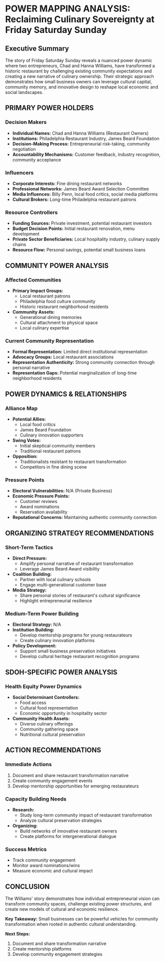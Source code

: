 # POWER MAPPING ANALYSIS: Reclaiming Culinary Sovereignty at Friday Saturday Sunday

## Executive Summary
The story of Friday Saturday Sunday reveals a nuanced power dynamic where two entrepreneurs, Chad and Hanna Williams, have transformed a historic restaurant by challenging existing community expectations and creating a new narrative of culinary ownership. Their strategic approach demonstrates how small business owners can leverage cultural capital, community memory, and innovative design to reshape local economic and social landscapes.

## PRIMARY POWER HOLDERS

### Decision Makers
- **Individual Names:** Chad and Hanna Williams (Restaurant Owners)
- **Institutions:** Philadelphia Restaurant Industry, James Beard Foundation
- **Decision-Making Process:** Entrepreneurial risk-taking, community negotiation
- **Accountability Mechanisms:** Customer feedback, industry recognition, community acceptance

### Influencers
- **Corporate Interests:** Fine dining restaurant networks
- **Professional Networks:** James Beard Award Selection Committee
- **Media Influences:** Billy Penn, local food critics, social media platforms
- **Cultural Brokers:** Long-time Philadelphia restaurant patrons

### Resource Controllers
- **Funding Sources:** Private investment, potential restaurant investors
- **Budget Decision Points:** Initial restaurant renovation, menu development
- **Private Sector Beneficiaries:** Local hospitality industry, culinary supply chains
- **Resource Flow:** Personal savings, potential small business loans

## COMMUNITY POWER ANALYSIS

### Affected Communities
- **Primary Impact Groups:** 
  - Local restaurant patrons
  - Philadelphia food culture community
  - Historic restaurant neighborhood residents
- **Community Assets:** 
  - Generational dining memories
  - Cultural attachment to physical space
  - Local culinary expertise

### Current Community Representation
- **Formal Representation:** Limited direct institutional representation
- **Advocacy Groups:** Local restaurant associations
- **Representation Authenticity:** Strong community connection through personal narrative
- **Representation Gaps:** Potential marginalization of long-time neighborhood residents

## POWER DYNAMICS & RELATIONSHIPS

### Alliance Map
- **Potential Allies:** 
  - Local food critics
  - James Beard Foundation
  - Culinary innovation supporters
- **Swing Votes:** 
  - Initial skeptical community members
  - Traditional restaurant patrons
- **Opposition:** 
  - Traditionalists resistant to restaurant transformation
  - Competitors in fine dining scene

### Pressure Points
- **Electoral Vulnerabilities:** N/A (Private Business)
- **Economic Pressure Points:** 
  - Customer reviews
  - Award nominations
  - Reservation availability
- **Reputational Concerns:** Maintaining authentic community connection

## ORGANIZING STRATEGY RECOMMENDATIONS

### Short-Term Tactics
- **Direct Pressure:** 
  - Amplify personal narrative of restaurant transformation
  - Leverage James Beard Award visibility
- **Coalition Building:** 
  - Partner with local culinary schools
  - Engage multi-generational customer base
- **Media Strategy:** 
  - Share personal stories of restaurant's cultural significance
  - Highlight entrepreneurial resilience

### Medium-Term Power Building
- **Electoral Strategy:** N/A
- **Institution Building:** 
  - Develop mentorship programs for young restaurateurs
  - Create culinary innovation platforms
- **Policy Development:** 
  - Support small business preservation initiatives
  - Develop cultural heritage restaurant recognition programs

## SDOH-SPECIFIC POWER ANALYSIS

### Health Equity Power Dynamics
- **Social Determinant Controllers:** 
  - Food access
  - Cultural food representation
  - Economic opportunity in hospitality sector
- **Community Health Assets:** 
  - Diverse culinary offerings
  - Community gathering space
  - Nutritional cultural preservation

## ACTION RECOMMENDATIONS

### Immediate Actions
1. Document and share restaurant transformation narrative
2. Create community engagement events
3. Develop mentorship opportunities for emerging restaurateurs

### Capacity Building Needs
- **Research:** 
  - Study long-term community impact of restaurant transformation
  - Analyze cultural preservation strategies
- **Organizing:** 
  - Build networks of innovative restaurant owners
  - Create platforms for intergenerational dialogue

### Success Metrics
- Track community engagement
- Monitor award nominations/wins
- Measure economic and cultural impact

## CONCLUSION
The Williams' story demonstrates how individual entrepreneurial vision can transform community spaces, challenge existing power structures, and create new models of cultural and economic resilience.

**Key Takeaway:** Small businesses can be powerful vehicles for community transformation when rooted in authentic cultural understanding.

**Next Steps:** 
1. Document and share transformation narrative
2. Create mentorship platforms
3. Develop community engagement strategies